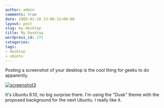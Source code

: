 ```yaml
---
author: admin
comments: true
date: 2009-02-20 23:06:21+00:00
layout: post
slug: my-desktop
title: My Desktop
wordpress_id: 271
categories:
tags:
- desktop
- ubuntu
---
```


Posting a screenshot of your desktop is the cool thing for geeks to do apparently.

[![screenshot3](/uploads/screenshot3-300x187.png)](/uploads/screenshot3.png)

It's Ubuntu 8.10, no big surprise there. I'm using the "Dusk" theme with the proposed background for the next Ubuntu. I really like it.
